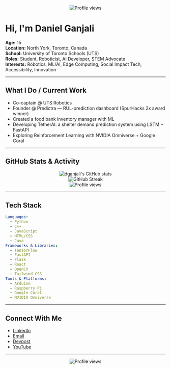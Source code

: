 <!-- Profile README for Daniel Ganjali -->

<p align="center">
  <img src="https://komarev.com/ghpvc/?username=dganjali&label=Profile%20views&color=0e75b6&style=flat" alt="Profile views"/>
</p>

# Hi, I'm Daniel Ganjali

**Age:** 15  
**Location:** North York, Toronto, Canada  
**School:** University of Toronto Schools (UTS)  
**Roles:** Student, Roboticist, AI Developer, STEM Advocate  
**Interests:** Robotics, ML/AI, Edge Computing, Social Impact Tech, Accessibility, Innovation

---

## What I Do / Current Work

- Co-captain @ UTS Robotics
- Founder @ Predictra — RUL-prediction dashboard (SpurHacks 2x award winner)
- Created a food bank inventory manager with ML
- Developing TetherAI: a shelter demand prediction system using LSTM + FastAPI
- Exploring Reinforcement Learning with NVIDIA Omniverse + Google Coral

---

## GitHub Stats & Activity

<p align="center">
  <img src="https://github-readme-stats.vercel.app/api?username=dganjali&show_icons=true&theme=dark&hide_title=true" alt="dganjali's GitHub stats" />
  <br/>
  <img src="https://streak-stats.demolab.com?user=dganjali&theme=dark&hide_title=true" alt="GitHub Streak" />
  <br/>
  <img src="https://komarev.com/ghpvc/?username=dganjali&label=Profile%20views&color=0e75b6&style=flat" alt="Profile views"/>
</p>

---

## Tech Stack

```yaml
Languages:
  - Python
  - C++
  - JavaScript
  - HTML/CSS
  - Java
Frameworks & Libraries:
  - TensorFlow
  - FastAPI
  - Flask
  - React
  - OpenCV
  - Tailwind CSS
Tools & Platforms:
  - Arduino
  - Raspberry Pi
  - Google Coral
  - NVIDIA Omniverse
```

---

## Connect With Me

- <a href="https://www.linkedin.com/in/daniel-ganjali-792bab30a/" target="_blank">LinkedIn</a>
- <a href="mailto:danielganjali09@gmail.com">Email</a>
- <a href="https://devpost.com/danial-ganjali" target="_blank">Devpost</a>
- <a href="https://www.youtube.com/@dganjali" target="_blank">YouTube</a>

---

<p align="center">
  <img src="https://komarev.com/ghpvc/?username=dganjali&label=Profile%20views&color=0e75b6&style=flat" alt="Profile views"/>
</p>
